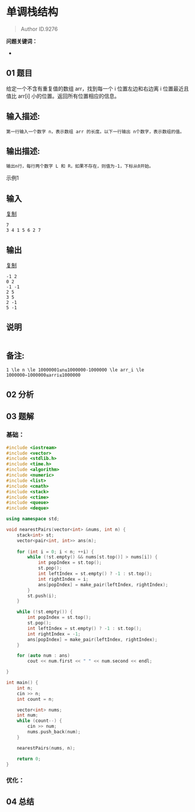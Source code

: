 # 单调栈结构
> Author ID.9276 

**问题关键词：**

- 

## 01 题目


给定一个不含有重复值的数组 arr，找到每一个 i 位置左边和右边离 i 位置最近且值比 arr[i] 小的位置。返回所有位置相应的信息。



## 输入描述:

```
第一行输入一个数字 n，表示数组 arr 的长度。以下一行输出 n个数字，表示数组的值。
```

## 输出描述:

```
输出n行，每行两个数字 L 和 R，如果不存在，则值为-1，下标从0开始。
```

示例1

## 输入

[复制](javascript:void(0);)

```
7
3 4 1 5 6 2 7
```

## 输出

[复制](javascript:void(0);)

```
-1 2
0 2
-1 -1
2 5
3 5
2 -1
5 -1
```

## 说明

```

```

## 备注:

```
1 \le n \le 10000001≤n≤1000000-1000000 \le arr_i \le 1000000−1000000≤arri≤1000000
```

## 02 分析



## 03 题解

### 基础：

```c++
#include <iostream>
#include <vector>
#include <stdlib.h>
#include <time.h>
#include <algorithm>
#include <numeric>
#include <list>
#include <cmath>
#include <stack>
#include <ctime>
#include <queue>
#include <deque>

using namespace std;

void nearestPairs(vector<int> &nums, int n) {
    stack<int> st;
    vector<pair<int, int>> ans(n);
    
    for (int i = 0; i < n; ++i) {
        while (!st.empty() && nums[st.top()] > nums[i]) {
            int popIndex = st.top();
            st.pop();
            int leftIndex = st.empty() ? -1 : st.top();
            int rightIndex = i;
            ans[popIndex] = make_pair(leftIndex, rightIndex);
        }
        st.push(i);
    }

    while (!st.empty()) {
        int popIndex = st.top();
        st.pop();
        int leftIndex = st.empty() ? -1 : st.top();
        int rightIndex = -1;
        ans[popIndex] = make_pair(leftIndex, rightIndex);
    }

    for (auto num : ans)
        cout << num.first << " " << num.second << endl;

}

int main() {
    int n;
    cin >> n;
    int count = n;

    vector<int> nums;
    int num;
    while (count--) {
        cin >> num;
        nums.push_back(num);
    }

    nearestPairs(nums, n);

    return 0;
}
```



### 优化：



## 04 总结

